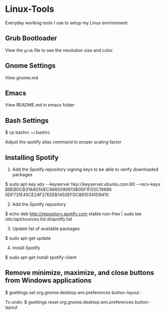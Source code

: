 # Linux-Tools
Everyday working tools I use to setup my Linux environment.

## Grub Bootloader
View the `grub` file to see the resolution size and color.

## Gnome Settings
View gnome.md

## Emacs
View README.md in emacs folder

## Bash Settings
$ cp bashrc ~/.bashrc

Adjust the spotify alias command to proper scaling factor

## Installing Spotify

1. Add the Spotify repository signing keys to be able to verify downloaded packages

$ sudo apt-key adv --keyserver hkp://keyserver.ubuntu.com:80 --recv-keys BBEBDCB318AD50EC6865090613B00F1FD2C19886 0DF731E45CE24F27EEEB1450EFDC8610341D9410

2. Add the Spotify repository

$ echo deb http://repository.spotify.com stable non-free | sudo tee /etc/apt/sources.list.d/spotify.list

3. Update list of available packages

$ sudo apt-get update

4. Install Spotify

$ sudo apt-get install spotify-client

## Remove minimize, maximize, and close buttons from Windows applications
$ gsettings set org.gnome.desktop.wm.preferences button-layout :

To undo:
$ gsettings reset org.gnome.desktop.wm.preferences button-layout

